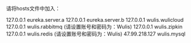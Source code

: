 请将hosts文件中加入：

127.0.0.1       eureka.server.a
127.0.0.1       eureka.server.b
127.0.0.1       wulis.wulicloud
127.0.0.1       wulis.rabbitmq      (请设置账号和密码为：Wulis)
127.0.0.1       wulis.zipkin
127.0.0.1       wulis.redis         (请设置账号和密码为：Wulis)
47.99.218.127   wulis.mysql         